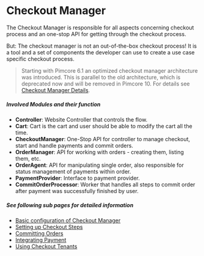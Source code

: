 # Checkout Manager

The Checkout Manager is responsible for all aspects concerning checkout process and an one-stop API for getting 
through the checkout process. 

But: The checkout manager is not an out-of-the-box checkout process! 
It is a tool and a set of components the developer can use to create a use case specific checkout process. 

> Starting with Pimcore 6.1 an optimized checkout manager architecture was introduced. This is parallel to the old 
> architecture, which is deprecated now and will be removed in Pimcore 10. For details see [Checkout Manager Details](08_Checkout_Manager_Details.md).

##### Involved Modules and their function
- **Controller**: Website Controller that controls the flow.
- **Cart**: Cart is the cart and user should be able to modify the cart all the time.
- **CheckoutManager**: One-Stop API for controller to manage checkout, start and handle payments and commit orders.
- **OrderManager**: API for working with orders - creating them, listing them, etc.  
- **OrderAgent**: API for manipulating single order, also responsible for status management of payments within order.
- **PaymentProvider**: Interface to payment provider.
- **CommitOrderProcessor**: Worker that handles all steps to commit order after payment was successfully finished by user. 


##### See following sub pages for detailed information 
- [Basic configuration of Checkout Manager](./01_Basic_Configuration.md)
- [Setting up Checkout Steps](./03_Checkout_Steps.md)
- [Committing Orders](./05_Committing_Orders.md)
- [Integrating Payment](./07_Integrating_Payment.md)
- [Using Checkout Tenants](./09_Checkout_Tenants.md)
